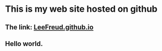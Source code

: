 # This is my web site hosted on github
## The link: [LeeFreud.github.io](https://leefreud.github.io)
## Hello world. 
